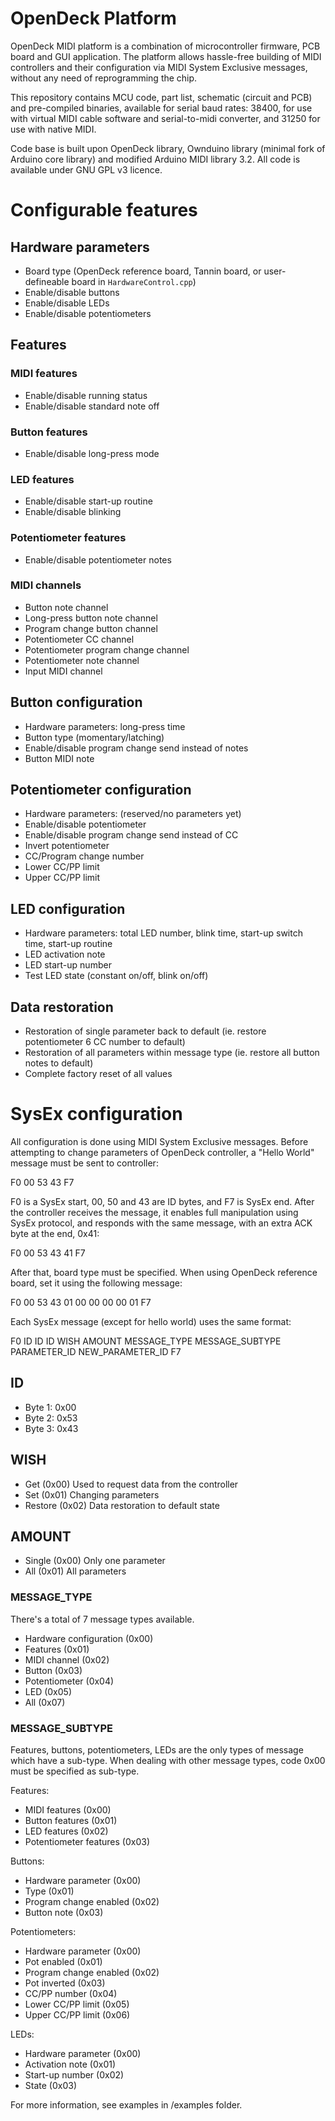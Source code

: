 # OpenDeck Platform

OpenDeck MIDI platform is a combination of microcontroller firmware, PCB board and GUI application.
The platform allows hassle-free building of MIDI controllers and their configuration via MIDI System Exclusive messages,
without any need of reprogramming the chip.

This repository contains MCU code, part list, schematic (circuit and PCB) and pre-compiled binaries, available for serial
baud rates: 38400, for use with virtual MIDI cable software and serial-to-midi converter, and 31250 for use with native
MIDI.

Code base is built upon OpenDeck library, Ownduino library (minimal fork of Arduino core library)
and modified Arduino MIDI library 3.2. All code is available under GNU GPL v3 licence.


# Configurable features

## Hardware parameters

* Board type (OpenDeck reference board, Tannin board, or user-defineable board in `HardwareControl.cpp`)
* Enable/disable buttons
* Enable/disable LEDs
* Enable/disable potentiometers

## Features

### MIDI features

* Enable/disable running status
* Enable/disable standard note off

### Button features

* Enable/disable long-press mode

### LED features

* Enable/disable start-up routine
* Enable/disable blinking

### Potentiometer features

* Enable/disable potentiometer notes

### MIDI channels

* Button note channel
* Long-press button note channel
* Program change button channel
* Potentiometer CC channel
* Potentiometer program change channel
* Potentiometer note channel
* Input MIDI channel

## Button configuration

* Hardware parameters: long-press time
* Button type (momentary/latching)
* Enable/disable program change send instead of notes
* Button MIDI note

## Potentiometer configuration

* Hardware parameters: (reserved/no parameters yet)
* Enable/disable potentiometer
* Enable/disable program change send instead of CC
* Invert potentiometer
* CC/Program change number
* Lower CC/PP limit
* Upper CC/PP limit

## LED configuration

* Hardware parameters: total LED number, blink time, start-up switch time, start-up routine
* LED activation note
* LED start-up number
* Test LED state (constant on/off, blink on/off)


## Data restoration

* Restoration of single parameter back to default (ie. restore potentiometer 6 CC number to default)
* Restoration of all parameters within message type (ie. restore all button notes to default)
* Complete factory reset of all values

# SysEx configuration

All configuration is done using MIDI System Exclusive messages.
Before attempting to change parameters of OpenDeck controller, a "Hello World" message must be sent to controller:

F0 00 53 43 F7

F0 is a SysEx start, 00, 50 and 43 are ID bytes, and F7 is SysEx end. After the controller receives the message, it
enables full manipulation using SysEx protocol, and responds with the same message, with an extra ACK byte at the end, 0x41:

F0 00 53 43 41 F7

After that, board type must be specified. When using OpenDeck reference board, set it using the following message:

F0 00 53 43 01 00 00 00 00 01 F7


Each SysEx message (except for hello world) uses the same format:

F0 ID ID ID WISH AMOUNT MESSAGE_TYPE MESSAGE_SUBTYPE PARAMETER_ID NEW_PARAMETER_ID F7

## ID

* Byte 1: 0x00
* Byte 2: 0x53
* Byte 3: 0x43

## WISH

* Get (0x00)
Used to request data from the controller
* Set (0x01)
Changing parameters
* Restore (0x02)
Data restoration to default state

## AMOUNT
* Single (0x00)
Only one parameter
* All (0x01)
All parameters

### MESSAGE_TYPE
There's a total of 7 message types available.

* Hardware configuration (0x00)
* Features (0x01)
* MIDI channel (0x02)
* Button (0x03)
* Potentiometer (0x04)
* LED (0x05)
* All (0x07)

### MESSAGE_SUBTYPE

Features, buttons, potentiometers, LEDs are the only types of message which have a sub-type. When dealing
with other message types, code 0x00 must be specified as sub-type.

Features:

* MIDI features (0x00)
* Button features (0x01)
* LED features (0x02)
* Potentiometer features (0x03)

Buttons:
* Hardware parameter (0x00)
* Type (0x01)
* Program change enabled (0x02)
* Button note (0x03)

Potentiometers:
* Hardware parameter (0x00)
* Pot enabled (0x01)
* Program change enabled (0x02)
* Pot inverted (0x03)
* CC/PP number (0x04)
* Lower CC/PP limit (0x05)
* Upper CC/PP limit (0x06)

LEDs:
* Hardware parameter (0x00)
* Activation note (0x01)
* Start-up number (0x02)
* State (0x03)


For more information, see examples in /examples folder.